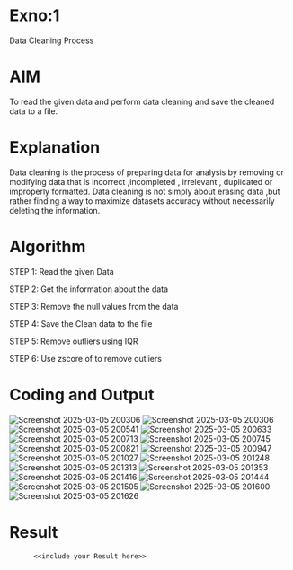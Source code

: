 # Exno:1
Data Cleaning Process

# AIM
To read the given data and perform data cleaning and save the cleaned data to a file.

# Explanation
Data cleaning is the process of preparing data for analysis by removing or modifying data that is incorrect ,incompleted , irrelevant , duplicated or improperly formatted. Data cleaning is not simply about erasing data ,but rather finding a way to maximize datasets accuracy without necessarily deleting the information.

# Algorithm
STEP 1: Read the given Data

STEP 2: Get the information about the data

STEP 3: Remove the null values from the data

STEP 4: Save the Clean data to the file

STEP 5: Remove outliers using IQR

STEP 6: Use zscore of to remove outliers

# Coding and Output
![Screenshot 2025-03-05 200306](https://github.com/user-attachments/assets/ff77c399-5fc0-47e6-bec0-5d7d21272150)
 ![Screenshot 2025-03-05 200306](https://github.com/user-attachments/assets/6252fef1-9bce-4a0e-a6c7-11110b7106b1)
![Screenshot 2025-03-05 200541](https://github.com/user-attachments/assets/19d76b92-1f8c-477b-8b60-2016dfdc2896)
![Screenshot 2025-03-05 200633](https://github.com/user-attachments/assets/2d9990a7-b4d0-4390-bba3-03e0093ad9c0)
![Screenshot 2025-03-05 200713](https://github.com/user-attachments/assets/25044efc-2e76-4ce0-a65b-8d2b6657f48b)
![Screenshot 2025-03-05 200745](https://github.com/user-attachments/assets/775882a2-5fa4-4e67-a9e2-1565550caf09)
![Screenshot 2025-03-05 200821](https://github.com/user-attachments/assets/e027c4a9-5375-43a4-ae40-553887d81056)
![Screenshot 2025-03-05 200947](https://github.com/user-attachments/assets/5bbb992d-96a5-4e89-9a03-9b26eb0bf001)
![Screenshot 2025-03-05 201027](https://github.com/user-attachments/assets/fa6bfa87-0349-46fe-b62a-91ecbffbb245)
![Screenshot 2025-03-05 201248](https://github.com/user-attachments/assets/3c0ce181-ad25-44a7-82ab-505d6d83ec25)
![Screenshot 2025-03-05 201313](https://github.com/user-attachments/assets/25d025a1-d274-48bd-8c37-99610e1ec1d6)
![Screenshot 2025-03-05 201353](https://github.com/user-attachments/assets/014ce87a-34a5-4cfc-9f05-1bfd465ce3bd)
![Screenshot 2025-03-05 201416](https://github.com/user-attachments/assets/448314ae-fe52-4336-a563-47a7d8ac5d60)
![Screenshot 2025-03-05 201444](https://github.com/user-attachments/assets/f08cbd97-24b7-4841-bbcd-e3908be854c3)
![Screenshot 2025-03-05 201505](https://github.com/user-attachments/assets/7245c020-c0d0-4d4b-8925-feab9b4dce7d)
![Screenshot 2025-03-05 201600](https://github.com/user-attachments/assets/33f941c2-ccb6-4a83-b56e-8e7222bd621e)
![Screenshot 2025-03-05 201626](https://github.com/user-attachments/assets/a903fef9-c148-4e79-8dfc-d32854323977)

# Result
          <<include your Result here>>
